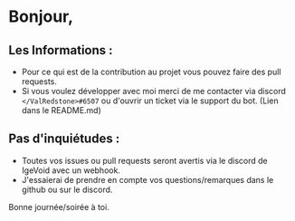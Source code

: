 # Bonjour,

## Les Informations :
- Pour ce qui est de la contribution au projet vous pouvez faire des pull requests.
- Si vous voulez développer avec moi merci de me contacter via discord `</ValRedstone>#6507` ou d'ouvrir un ticket via le support du bot. (Lien dans le README.md)

## Pas d'inquiétudes :
- Toutes vos issues ou pull requests seront avertis via le discord de IgeVoid avec un webhook.
- J'essaierai de prendre en compte vos questions/remarques dans le github ou sur le discord.

Bonne journée/soirée à toi.
